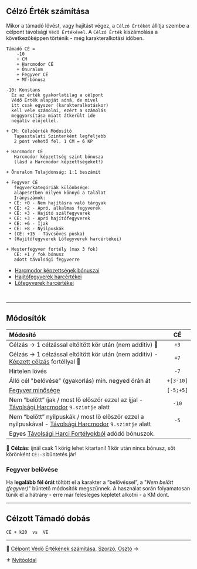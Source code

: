 ## Célzó Érték számítása

Mikor a támadó lövést, vagy hajítást végez, a `Célzó Értékét` állítja szembe a célpont távolsági `Védő Értékével`. A `Célzó Érték` kiszámolása a következőképpen történik - még karakteralkotási időben.

```
Támadó CÉ =
    -10
    + CM
    + Harcmodor CÉ
    + Önuralom
    + Fegyver CÉ
    + Mf-bónusz
```


```
-10: Konstans
  Ez az érték gyakorlatilag a célpont
  Védő Érték alapját adná, de mivel
  itt csak egyszer (karakteralkotáskor)
  kell vele számolni, ezért a számolás
  meggyorsítása miatt átkerült ide
  negatív előjellel.

+ CM: Célzóérték Módosító
   Tapasztalati Szintenként legfeljebb
   2 pont vehető fel. 1 CM = 6 KP

+ Harcmodor CÉ
   Harcmodor képzettség szint bónusza
   (lásd a Harcmodor képzettségeket!)

+ Önuralom Tulajdonság: 1:1 beszámít

+ Fegyver CÉ
   fegyverkategóriák különbsége:
   alapesetben milyen könnyű a találat
   Irányszámok:
 • CÉ: +0 - Nem hajításra való tárgyak
 • CÉ: +2 - Apró, alkalmas fegyverek
 • CÉ: +3 - Hajító szálfegyverek
 • CÉ: +3 - Apró hajítófegyverek
 • CÉ: +6 - Íjak
 • CÉ: +8 - Nyílpuskák
 • (CÉ: +15 - Távcsöves puska) 
 • (Hajítófegyverek Lőfegyverek harcértékei)

+ Mesterfegyver fortély (max 3 fok)
   CÉ: +1 / fok bónusz
   adott távolsági fegyverre
```

- [Harcmodor képzettségek bónuszai](062_02_harcmodor_kepzettsegek_es_bonuszaik.md)
- [Hajítófegyverek harcértékei](068_07_hajitofegyverek.md)
- [Lőfegyverek harcértékei](068_08_lofegyverek.md)

<br />

---
## Módosítók

| Módosító                                                                                                                                                   |  **CÉ**   |
|:---------------------------------------------------------------------------------------------------------------------------------------------------------- |:---------:|
| Célzás → 1 célzással eltöltött kör után (nem additív) 🔆                                                                                                   |   `+3`    |
| Célzás → 1 célzással eltöltött kör után (nem additív) - [Képzett célzás](fortelyok.tavharc/kepzett_celzas.md) fortéllyal 🔆                                |   `+7`    |
| Hirtelen lövés                                                                                                                                             |   `-7`    |
| Álló cél "belövése" (gyakorlás) min. negyed órán át                                                                                                        | `+[3-10]` |
| [Fegyver minősége](068_01_fegyverek_altalanos_szabalyai.md#fegyverek-minősége-ideája)                                                                      | `[-5;+5]` |
| Nem “belőtt” íjak  / most lő először ezzel az íjjal - [Távolsági Harcmodor](kepzettsegek.primer.harci/tavolsagi_harcmodor.md) `9.szintje` alatt            |   `-10`   |
| Nem “belőtt” nyílpuskák / most lő először ezzel a nyílpuskával - [Távolsági Harcmodor](kepzettsegek.primer.harci/tavolsagi_harcmodor.md) `9.szintje` alatt |   `-5`    |
| Egyes [Távolsági Harci Fortélyokból](044_harci_fortelyok.md#távolsági-harci-fortélyok) adódó bónuszok.                                                     |           |

🔆 **Célzás**: íjnál csak 1 körig lehet kitartani! 1 kör után nincs bónusz, sőt körönként `CÉ:-3` büntetés jár!

### Fegyver belövése

Ha **legalább fél órát** töltött el a karakter a “belövéssel”,  a "*Nem belőtt (fegyver)*" büntető módosítók megszűnnek. A használat során folyamatosan tűnik el a hátrány - erre már felesleges képletet alkotni - a KM dönt.

---
## Célzott Támadó dobás

```
CÉ + k20  vs  VÉ
```

---

🔗 [Célpont Védő Értékének számítása, Szorzó, Osztó](072_tavharc_ve_szorzo_oszto.md) →

⚜️ [Nyitóoldal](start.md#7-t%C3%A1vols%C3%A1gi-harcrendszer-)
